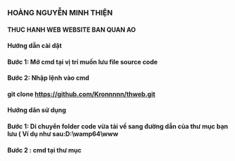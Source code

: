 ### HOÀNG NGUYỄN MINH THIỆN
#### THUC HANH WEB WEBSITE BAN QUAN AO

#### Hướng dẫn cài dặt
#### Bước 1: Mở cmd tại vị trí muốn lưu file source code
#### Bước 2: Nhập lệnh vào cmd
#### git clone https://github.com/Kronnnnn/thweb.git
#### Hướng dãn sử dụng
#### Bước 1: Di chuyển folder code vừa tải về sang đường dẫn của thư mục bạn lưu ( Ví dụ như sau:D:\wamp64\www
#### Bước 2 : cmd tại thư mục

